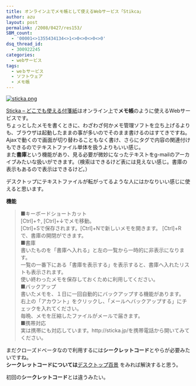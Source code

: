 ```yaml
---
title: オンライン上でメモ帳として使えるWebサービス「Stikca」
author: azu
layout: post
permalink: /2008/0427/res153/
SBM_count:
  - '00001<>1355434134<>1<>0<>0<>0<>0'
dsq_thread_id:
  - 300922245
categories:
  - webサービス
tags:
  - weｂサービス
  - ソフトウェア
  - メモ帳
---
```

<p><a href="http://wordpress.local/wp-content/uploads/2008/04/sticka.png" title="sticka.png"><img src="http://wordpress.local/wp-content/uploads/2008/04/sticka.thumbnail.png" alt="sticka.png" /></a></p>
<p><a href="http://sticka.jp/">Sticka &#8211; どこでも使える付箋紙</a>はオンライン上で<strong>メモ帳</strong>のように使えるWebサービスです。<br />
ちょっとしたメモを書くときに、わざわざ何かメモ管理ソフトを立ち上げるよりも、ブラウザは起動したままの事が多いのでそのまま書けるのはすてきですね。<br />
Ajaxで動くので画面が切り替わることもなく書け、さらにタグで内容の関連付けもできるのでテキストファイル単体を扱うよりもいい感じ。<br />
また<strong>書庫</strong>という機能があり、見る必要が微妙になったテキストをg-mailのアーカイブみたいな扱いができます。（検索はできるけど表には見えない感じ。書庫の表示もあるので表示はできるけど。）</p>
<p>デスクトップにテキストファイルが転がってるような人にはかなりいい感じに使えると思います。</p>
<p><strong>機能</strong></p>
<blockquote cite="http://sticka.jp/home#dpgouGfbur3B9NeJe1afjI" title="Sticka - azu"><p>■キーボードショートカット<br />
[Ctrl]+↑, [Ctrl]+↓でメモ移動。<br />
[Ctrl]+Sで保存されます。[Ctrl]+Nで新しいメモを開きます。 [Ctrl]+Rで、書庫の開閉ができます。<br />
■書庫<br />
書いたものを「書庫へ入れる」と左の一覧から一時的に非表示になります。<br />
一覧の一番下にある「書庫を表示する」を表示すると、書庫へ入れたリストも表示されます。<br />
使い終わったメモを保存しておくために利用してください。<br />
■バックアップ<br />
書いたメモを、１日に一回自動的にバックアップする機能があります。<br />
右上の「アカウント」をクリックし、「メールへバックアップする」にチェックを入れてください。<br />
毎晩、メモを圧縮したファイルがメールで届きます。<br />
■携帯対応<br />
実は携帯にも対応しています。http://sticka.jp/を携帯電話から開いてみてください。</p>
</blockquote>
<p>まだクローズドベータなので利用するには<strong>シークレットコード</strong>とやらが必要みたいですね。<br />
<strong>シークレットコードについては</strong><a href="http://bb.watch.impress.co.jp/cda/desktop/21729.html">デスクトップ百景</a> をみれば解決すると思う。</p>
<p>初回の<strong>シークレットコード</strong>とは違うみたい。</p>
